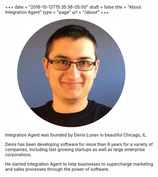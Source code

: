 +++
date = "2016-10-12T15:35:36-05:00"
draft = false
title = "About Integration Agent"
type = "page"
url = "/about"
+++
<div class="about-title">
	<figure class="testimonials--item_image">
		<img src="/img/testimonials/headshot.png" />
	</figure>
</div>

Integration Agent was founded by Denis Lunev in beautiful Chicago, IL.

Denis has been developing software for more than 9 years for a variety of companies, including fast growing startups as well as large enterprise corporations.

He started Integration Agent to help businesses to supercharge marketing and sales processes through the power of software.